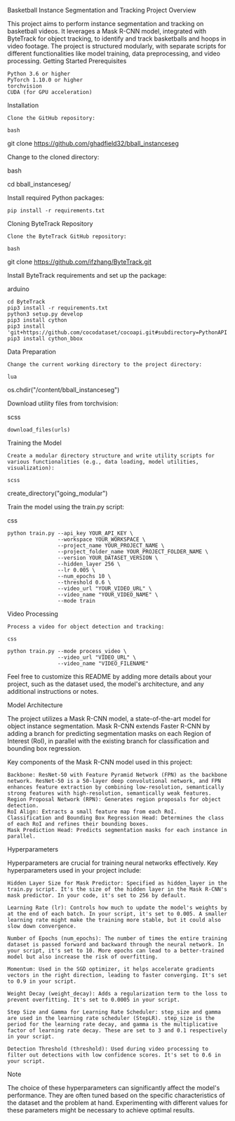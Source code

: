 Basketball Instance Segmentation and Tracking
Project Overview

This project aims to perform instance segmentation and tracking on basketball videos. It leverages a Mask R-CNN model, integrated with ByteTrack for object tracking, to identify and track basketballs and hoops in video footage. The project is structured modularly, with separate scripts for different functionalities like model training, data preprocessing, and video processing.
Getting Started
Prerequisites

    Python 3.6 or higher
    PyTorch 1.10.0 or higher
    torchvision
    CUDA (for GPU acceleration)

Installation

    Clone the GitHub repository:

    bash

git clone https://github.com/ghadfield32/bball_instanceseg

Change to the cloned directory:

bash

cd bball_instanceseg/

Install required Python packages:

    pip install -r requirements.txt

Cloning ByteTrack Repository

    Clone the ByteTrack GitHub repository:

    bash

git clone https://github.com/ifzhang/ByteTrack.git

Install ByteTrack requirements and set up the package:

arduino

    cd ByteTrack
    pip3 install -r requirements.txt
    python3 setup.py develop
    pip3 install cython
    pip3 install 'git+https://github.com/cocodataset/cocoapi.git#subdirectory=PythonAPI'
    pip3 install cython_bbox

Data Preparation

    Change the current working directory to the project directory:

    lua

os.chdir("/content/bball_instanceseg")

Download utility files from torchvision:

scss

    download_files(urls)

Training the Model

    Create a modular directory structure and write utility scripts for various functionalities (e.g., data loading, model utilities, visualization):

    scss

create_directory("going_modular")

Train the model using the train.py script:

css

    python train.py --api_key YOUR_API_KEY \
                    --workspace YOUR_WORKSPACE \
                    --project_name YOUR_PROJECT_NAME \
                    --project_folder_name YOUR_PROJECT_FOLDER_NAME \
                    --version YOUR_DATASET_VERSION \
                    --hidden_layer 256 \
                    --lr 0.005 \
                    --num_epochs 10 \
                    --threshold 0.6 \
                    --video_url "YOUR_VIDEO_URL" \
                    --video_name "YOUR_VIDEO_NAME" \
                    --mode train

Video Processing

    Process a video for object detection and tracking:

    css

    python train.py --mode process_video \
                    --video_url "VIDEO_URL" \
                    --video_name "VIDEO_FILENAME"

Feel free to customize this README by adding more details about your project, such as the dataset used, the model's architecture, and any additional instructions or notes.

Model Architecture

The project utilizes a Mask R-CNN model, a state-of-the-art model for object instance segmentation. Mask R-CNN extends Faster R-CNN by adding a branch for predicting segmentation masks on each Region of Interest (RoI), in parallel with the existing branch for classification and bounding box regression.

Key components of the Mask R-CNN model used in this project:

    Backbone: ResNet-50 with Feature Pyramid Network (FPN) as the backbone network. ResNet-50 is a 50-layer deep convolutional network, and FPN enhances feature extraction by combining low-resolution, semantically strong features with high-resolution, semantically weak features.
    Region Proposal Network (RPN): Generates region proposals for object detection.
    RoI Align: Extracts a small feature map from each RoI.
    Classification and Bounding Box Regression Head: Determines the class of each RoI and refines their bounding boxes.
    Mask Prediction Head: Predicts segmentation masks for each instance in parallel.

Hyperparameters

Hyperparameters are crucial for training neural networks effectively. Key hyperparameters used in your project include:

    Hidden Layer Size for Mask Predictor: Specified as hidden_layer in the train.py script. It's the size of the hidden layer in the Mask R-CNN's mask predictor. In your code, it's set to 256 by default.

    Learning Rate (lr): Controls how much to update the model's weights by at the end of each batch. In your script, it's set to 0.005. A smaller learning rate might make the training more stable, but it could also slow down convergence.

    Number of Epochs (num_epochs): The number of times the entire training dataset is passed forward and backward through the neural network. In your script, it's set to 10. More epochs can lead to a better-trained model but also increase the risk of overfitting.

    Momentum: Used in the SGD optimizer, it helps accelerate gradients vectors in the right direction, leading to faster converging. It's set to 0.9 in your script.

    Weight Decay (weight_decay): Adds a regularization term to the loss to prevent overfitting. It's set to 0.0005 in your script.

    Step Size and Gamma for Learning Rate Scheduler: step_size and gamma are used in the learning rate scheduler (StepLR). step_size is the period for the learning rate decay, and gamma is the multiplicative factor of learning rate decay. These are set to 3 and 0.1 respectively in your script.

    Detection Threshold (threshold): Used during video processing to filter out detections with low confidence scores. It's set to 0.6 in your script.

Note

The choice of these hyperparameters can significantly affect the model's performance. They are often tuned based on the specific characteristics of the dataset and the problem at hand. Experimenting with different values for these parameters might be necessary to achieve optimal results.